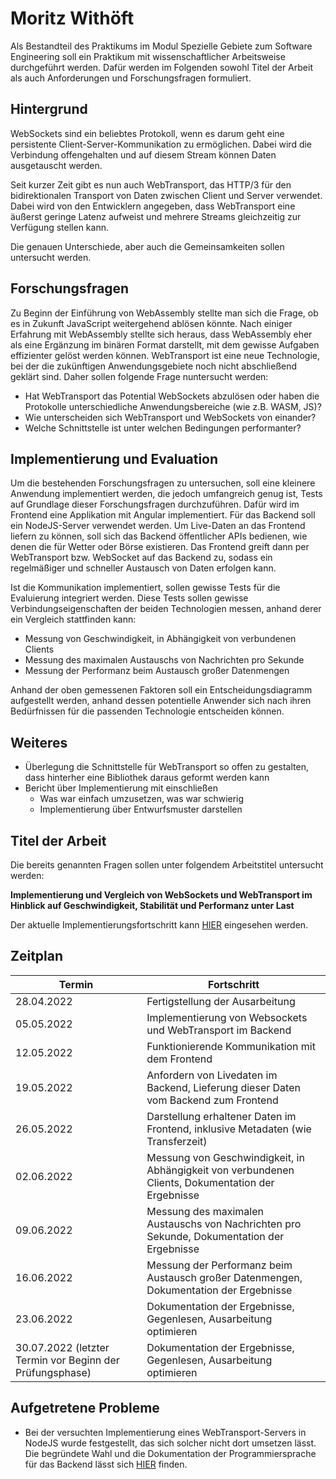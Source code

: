 # Moritz Withöft

Als Bestandteil des Praktikums im Modul Spezielle Gebiete zum Software Engineering soll ein Praktikum mit wissenschaftlicher Arbeitsweise durchgeführt werden. Dafür werden im Folgenden sowohl Titel der Arbeit als auch Anforderungen und Forschungsfragen formuliert.

## Hintergrund 

WebSockets sind ein beliebtes Protokoll, wenn es darum geht eine persistente Client-Server-Kommunikation zu ermöglichen. Dabei wird die Verbindung offengehalten und auf diesem Stream können Daten ausgetauscht werden.

Seit kurzer Zeit gibt es nun auch WebTransport, das HTTP/3 für den bidirektionalen Transport von Daten zwischen Client und Server verwendet. Dabei wird von den Entwicklern angegeben, dass WebTransport eine äußerst geringe Latenz aufweist und mehrere Streams gleichzeitig zur Verfügung stellen kann.

Die genauen Unterschiede, aber auch die Gemeinsamkeiten sollen untersucht werden.

## Forschungsfragen

Zu Beginn der Einführung von WebAssembly stellte man sich die Frage, ob es in Zukunft JavaScript weitergehend ablösen könnte. Nach einiger Erfahrung mit WebAssembly stellte sich heraus, dass WebAssembly eher als eine Ergänzung im binären Format darstellt, mit dem gewisse Aufgaben effizienter gelöst werden können. WebTransport ist eine neue Technologie, bei der die zukünftigen Anwendungsgebiete noch nicht abschließend geklärt sind. Daher sollen folgende Frage nuntersucht werden:

- Hat WebTransport das Potential WebSockets abzulösen oder haben die Protokolle unterschiedliche Anwendungsbereiche (wie z.B. WASM, JS)?
- Wie unterscheiden sich WebTransport und WebSockets von einander?
- Welche Schnittstelle ist unter welchen Bedingungen performanter?

## Implementierung und Evaluation

Um die bestehenden Forschungsfragen zu untersuchen, soll eine kleinere Anwendung implementiert werden, die jedoch umfangreich genug ist, Tests auf Grundlage dieser Forschungsfragen durchzuführen. Dafür wird im Frontend eine Applikation mit Angular implementiert. Für das Backend soll ein NodeJS-Server verwendet werden. Um Live-Daten an das Frontend liefern zu können, soll sich das Backend öffentlicher APIs bedienen, wie denen die für Wetter oder Börse existieren. Das Frontend greift dann per WebTransport bzw. WebSocket auf das Backend zu, sodass ein regelmäßiger und schneller Austausch von Daten erfolgen kann.

Ist die Kommunikation implementiert, sollen gewisse Tests für die Evaluierung integriert werden. Diese Tests sollen gewisse Verbindungseigenschaften der beiden Technologien messen, anhand derer ein Vergleich stattfinden kann:

- Messung von Geschwindigkeit, in Abhängigkeit von verbundenen Clients
- Messung des maximalen Austauschs von Nachrichten pro Sekunde
- Messung der Performanz beim Austausch großer Datenmengen

Anhand der oben gemessenen Faktoren soll ein Entscheidungsdiagramm aufgestellt werden, anhand dessen potentielle Anwender sich nach ihren Bedürfnissen für die passenden Technologie entscheiden können.

## Weiteres

- Überlegung die Schnittstelle für WebTransport so offen zu gestalten, dass hinterher eine Bibliothek daraus geformt werden kann
- Bericht über Implementierung mit einschließen
  - Was war einfach umzusetzen, was war schwierig
  - Implementierung über Entwurfsmuster darstellen

## Titel der Arbeit

Die bereits genannten Fragen sollen unter folgendem Arbeitstitel untersucht werden:

**Implementierung und Vergleich von WebSockets und WebTransport im Hinblick auf Geschwindigkeit, Stabilität und Performanz unter Last**

Der aktuelle Implementierungsfortschritt kann [HIER](https://github.com/mwithoeft/Spezielle-Gebiete-zum-Softwareengineering) eingesehen werden.

## Zeitplan

| Termin                                                   | Fortschritt                                                  |
| -------------------------------------------------------- | ------------------------------------------------------------ |
| 28.04.2022                                               | Fertigstellung der Ausarbeitung                              |
| 05.05.2022                                               | Implementierung von Websockets und WebTransport im Backend   |
| 12.05.2022                                               | Funktionierende Kommunikation mit dem Frontend               |
| 19.05.2022                                               | Anfordern von Livedaten im Backend, Lieferung dieser Daten vom Backend zum Frontend |
| 26.05.2022                                               | Darstellung erhaltener Daten im Frontend, inklusive Metadaten (wie Transferzeit) |
| 02.06.2022                                               | Messung von Geschwindigkeit, in Abhängigkeit von verbundenen Clients, Dokumentation der Ergebnisse |
| 09.06.2022                                               | Messung des maximalen Austauschs von Nachrichten pro Sekunde, Dokumentation der Ergebnisse |
| 16.06.2022                                               | Messung der Performanz beim Austausch großer Datenmengen, Dokumentation der Ergebnisse |
| 23.06.2022                                               | Dokumentation der Ergebnisse, Gegenlesen, Ausarbeitung optimieren |
| 30.07.2022 (letzter Termin vor Beginn der Prüfungsphase) | Dokumentation der Ergebnisse, Gegenlesen, Ausarbeitung optimieren |

## Aufgetretene Probleme

- Bei der versuchten Implementierung eines WebTransport-Servers in NodeJS wurde festgestellt, das sich solcher nicht dort umsetzen lässt. Die begründete Wahl und die Dokumentation der Programmiersprache für das Backend lässt sich [HIER](praktikum/withöft/backendProgrammiersprache) finden.
